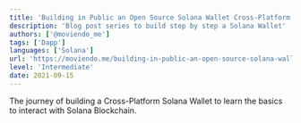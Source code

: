 ```yaml
---
title: 'Building in Public an Open Source Solana Wallet Cross-Platform App with Expo, Web3 and React Native'
description: 'Blog post series to build step by step a Solana Wallet'
authors: ['@moviendo_me']
tags: ['Dapp']
languages: ['Solana']
url: 'https://moviendo.me/building-in-public-an-open-source-solana-wallet-cross-platform-app-with-expo-web3-react-native/index.html'
level: 'Intermediate'
date: 2021-09-15
---
```


The journey of building a Cross-Platform Solana Wallet to learn the basics to interact with Solana Blockchain.